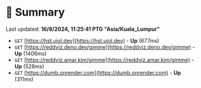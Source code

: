 # 📖 Summary
Last updated: **16/8/2024, 11:25:41 PTG "Asia/Kuala_Lumpur"**

- `GET` [https://hst.ujol.dev](https://hst.ujol.dev) - **Up** (677ms)
- `GET` [https://reddviz.deno.dev/gimme](https://reddviz.deno.dev/gimme) - **Up** (1406ms)
- `GET` [https://reddviz.amar.kim/gimme](https://reddviz.amar.kim/gimme) - **Up** (528ms)
- `GET` [https://dumb.onrender.com](https://dumb.onrender.com) - **Up** (311ms)

